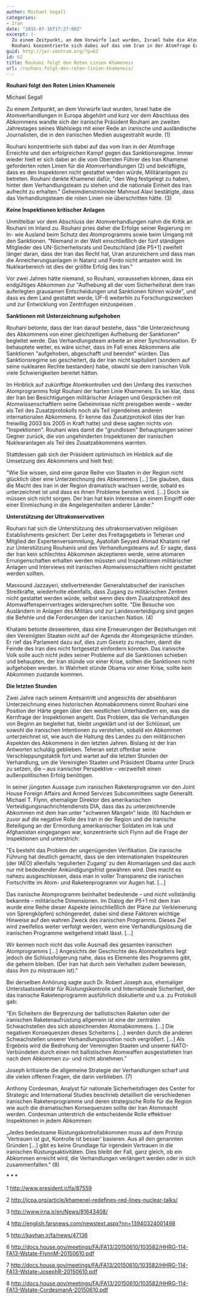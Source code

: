 ```yaml
---
author: Michael Segall
categories:
- Iran
date: "2015-07-16T17:27:00Z"
excerpt: |-
  Zu einem Zeitpunkt, an dem Vorwürfe laut wurden, Israel habe die Atomverhandlungen in Europa abgehört und kurz vor dem Abschluss des Abkommens wandte sich der iranische Präsident Rouhani am zweiten Jahrestages seines Wahlsiegs mit einer Rede an iranische und ausländische Journalisten, die in den iranischen Medien ausgestrahlt wurde.
  Rouhani konzentrierte sich dabei auf das vom Iran in der Atomfrage Erreichte und den erfolgreichen Kampf gegen das Sanktionsregime. Immer wieder hielt er sich dabei an die vom Obersten Führer des Iran Khamenei geforderten roten Linien für die Atomverhandlungen und bekräftigte, dass es den Inspektoren nicht gestattet werden würde, Militäranlagen zu betreten. Rouhani dankte Khamenei dafür, &quot;den Weg festgelegt zu haben, hinter dem Verhandlungsteam zu stehen und die nationale Einheit des Iran aufrecht zu erhalten.&quot; Geheimdienstminister Mahmud Alavi bestätigte, dass das Verhandlungsteam die roten Linien nie überschritten hätte.
guid: http://jer-zentrum.org/?p=62
id: 62
title: Rouhani folgt den Roten Linien Khameneis
url: /rouhani-folgt-den-roten-linien-khameneis/
---
```


  
**Rouhani folgt den Roten Linien Khameneis**

Michael Segall

  
Zu einem Zeitpunkt, an dem Vorwürfe laut wurden, Israel habe die Atomverhandlungen in Europa abgehört und kurz vor dem Abschluss des Abkommens wandte sich der iranische Präsident Rouhani am zweiten Jahrestages seines Wahlsiegs mit einer Rede an iranische und ausländische Journalisten, die in den iranischen Medien ausgestrahlt wurde. (1)

Rouhani konzentrierte sich dabei auf das vom Iran in der Atomfrage Erreichte und den erfolgreichen Kampf gegen das Sanktionsregime. Immer wieder hielt er sich dabei an die vom Obersten Führer des Iran Khamenei geforderten roten Linien für die Atomverhandlungen (2) und bekräftigte, dass es den Inspektoren nicht gestattet werden würde, Militäranlagen zu betreten. Rouhani dankte Khamenei dafür, "den Weg festgelegt zu haben, hinter dem Verhandlungsteam zu stehen und die nationale Einheit des Iran aufrecht zu erhalten." Geheimdienstminister Mahmud Alavi bestätigte, dass das Verhandlungsteam die roten Linien nie überschritten hätte. (3)

**Keine Inspektionen kritischer Anlagen**

Unmittelbar vor dem Abschluss der Atomverhandlungen nahm die Kritik an Rouhani im Inland zu. Rouhani pries daher die Erfolge seiner Regierung im In- wie Ausland beim Schutz des Atomprogramms sowie beim Umgang mit den Sanktionen. "Niemand in der Welt einschließlich der fünf ständigen Mitglieder des UN-Sicherheitsrats und Deutschland \[die P5+1\] zweifelt länger daran, dass der Iran das Recht hat, Uran anzureichern und dass man die Anreicherungsanlagen in Natanz und Fordo nicht antasten wird. Im Nuklearbereich ist dies der größte Erfolg des Iran."

Vor zwei Jahren hätte niemand, so Rouhani, voraussehen können, dass ein endgültiges Abkommen zur "Aufhebung all der vom Sicherheitsrat dem Iran auferlegten grausamen Entscheidungen und Sanktionen führen würde", und dass es dem Land gestattet werde, UF-6 weiterhin zu Forschungszwecken und zur Entwicklung von Zentrifugen einzuspeisen .

**Sanktionen mit Unterzeichnung aufgehoben**

Rouhani betonte, dass der Iran darauf bestehe, dass "die Unterzeichnung des Abkommens von einer gleichzeitigen Aufhebung der Sanktionen" begleitet werde. Das Verhandlungsteam arbeite an einer Synchronisation. Er behauptete weiter, es wäre sicher, dass im Fall eines Abkommens alle Sanktionen "aufgehoben, abgeschafft und beendet" würden. Das Sanktionsregime sei gescheitert, da der Iran nicht kapituliert (sondern auf seine nuklearen Rechte bestanden) habe, obwohl sie dem iranischen Volk viele Schwierigkeiten bereitet hätten.

Im Hinblick auf zukünftige Atomkontrollen und den Umfang des iranischen Atomprogramms folgt Rouhani der harten Linie Khameneis. Es sei klar, dass der Iran bei Besichtigungen militärischer Anlagen und Gesprächen mit Atomwissenschaftlern seine Geheimnisse nicht preisgeben werde – weder als Teil des Zusatzprotokolls noch als Teil irgendeines anderen internationalen Abkommens. Er kenne das Zusatzprotokoll (das der Iran freiwillig 2003 bis 2005 in Kraft hatte) und diese sagten nichts von "Inspektionen". Rouhani wies damit die "grundlosen" Behauptungen seiner Gegner zurück, die von ungehinderten Inspektionen der iranischen Nuklearanlagen als Teil des Zusatzabkommens warnten.

Stattdessen gab sich der Präsident optimistisch im Hinblick auf die Umsetzung des Abkommens und hielt fest:

"Wie Sie wissen, sind eine ganze Reihe von Staaten in der Region nicht glücklich über eine Unterzeichnung des Abkommens \[…\] Sie glauben, dass die Macht des Iran in der Region dramatisch wachsen werde, sobald es unterzeichnet ist und dass es ihnen Probleme bereiten wird. \[…\] Doch sie müssen sich nicht sorgen. Der Iran hat kein Interesse an einem Eingriff oder einer Einmischung in die Angelegenheiten anderer Länder."

**Unterstützung der Ultrakonservativen**

Rouhani hat sich die Unterstützung des ultrakonservativen religiösen Establishments gesichert. Der Leiter des Freitagsgebets in Teheran und Mitglied der Expertenversammlung, Ayatollah Seyyed Ahmad Khatami rief zur Unterstützung Rouhanis und des Verhandlungsteams auf. Er sagte, dass der Iran kein schlechtes Abkommen akzeptieren werde, seine atomaren Errungenschaften erhalten werden müssten und Inspektionen militärischer Anlagen und Interviews mit iranischen Atomwissenschaftlern nicht gestattet werden sollten.

Massound Jazzayeri, stellvertretender Generalstabschef der iranischen Streitkräfte, wiederholte ebenfalls, dass Zugang zu militärischen Zentren nicht gestattet werden würde, selbst wenn dies dem Zusatzsprotokoll des Atomwaffensperrvertrages widersprechen sollte. "Die Besuche von Ausländern in Anlagen des Militärs und zur Landesverteidigung sind gegen die Befehle und die Forderungen der iranischen Nation. (4)

Khatami betonte desweiteren, dass eine Erneuerungen der Beziehungen mit den Vereinigten Staaten nicht auf der Agenda der Atomgespräche stünden. Er rief das Parlament dazu auf, dies zum Gesetz zu machen, damit die Feinde des Iran dies nicht fortgesetzt einfordern könnten. Das iranische Volk solle auch nicht jedes seiner Probleme auf die Sanktionen schieben und behaupten, der Iran stünde vor einer Krise, sollten die Sanktionen nicht aufgehoben werden. In Wahrheit stünde Obama vor einer Krise, sollte kein Abkommen zustande kommen.

**Die letzten Stunden**

Zwei Jahre nach seinem Amtsantritt und angesichts der absehbaren Unterzeichnung eines historischen Atomabkommens nimmt Rouhani eine Position der Härte gegen über den westlichen Unterhändlern ein, was die Kernfrage der Inspektionen angeht. Das Problem, das die Verhandlungen von Beginn an begleitet hat, bleibt ungeklärt und ist der Schlüssel, um sowohl die iranischen Intentionen zu verstehen, sobald ein Abkommen unterzeichnet ist, wie auch die Haltung des Landes zu den militärischen Aspekten des Abkommens in den letzten Jahren. Bislang ist der Iran Antworten schuldig geblieben. Teheran setzt offenbar seine Verschleppungstaktik fort und wartet auf die letzten Stunden der Verhandlung, um die Vereinigten Staaten und Präsident Obama unter Druck zu setzen, die – aus iranischer Perspektive – verzweifelt einen außenpolitischen Erfolg benötigen.

In seiner jüngsten Aussage zum iranischen Raketenprogramm vor den Joint House Foreign Affairs and Armed Services Subcommittees sagte Generallt. Michael T. Flynn, ehemaliger Direktor des amerikanischen Verteidigungsnachrichtendiensts DIA, dass das zu unterzeichnende Abkommen mit dem Iran unter "schweren Mängeln" leide. (6) Nachdem er zuvor auf die negative Rolle des Iran in der Region und die iranische Beteiligung an der Ermordung amerikanischer Soldaten im Irak und Afghanistan eingegangen war, konzentrierte sich Flynn auf die Frage der Inspektionen und unterstrich:

"Es besteht das Problem der ungenügenden Verifikation. Die iranische Führung hat deutlich gemacht, dass sie den internationalen Inspekteuren (der IAEO) allenfalls ‘regulierten Zugang’ zu den Atomanlagen und das auch nur mit bedeutender Ankündigungsfrist gewähren wird. Dies macht es nahezu ausgeschlossen, dass man in voller Transparenz die iranischen Fortschritte im Atom- und Raketenprogramm vor Augen hat. \[…\]

Das iranische Atomprogramm beinhaltet bedeutende – und nicht vollständig bekannte – militärische Dimensionen. Im Dialog der P5+1 mit dem Iran wurde eine Reihe dieser Aspekte (einschließlich der Pläne zur Verkleinerung von Sprengköpfen) schöngeredet, dabei sind diese Faktoren wichtige Hinweise auf den wahren Zweck des iranischen Programms. Dieses Ziel wird zweifellos weiter verfolgt werden, wenn eine Verhandlungslösung die iranischen Programme weitgehend intakt lässt. \[…\]

Wir kennen noch nicht das volle Ausmaß des gesamten iranischen Atomprogramms \[…\] Angesichts der Geschichte des Atomzeitalters liegt jedoch die Schlussfolgerung nahe, dass es Elemente des Programms gibt, die geheim bleiben. (Der Iran hat durch sein Verhalten zudem bewiesen, dass ihm zu misstrauen ist)."

Bei derselben Anhörung sagte auch Dr. Robert Joseph aus, ehemaliger Unterstaatssekretär für Rüstungskontrolle und Internationale Sicherheit, der das iranische Raketenprogramm ausführlich diskutierte und u.a. zu Protokoll gab:

"Ein Scheitern der Begrenzung der ballistischen Raketen oder der iranischen Raketenaufrüstung allgemein ist eine der zentralen Schwachstellen des sich abzeichnenden Atomabkommens. \[…\] Die negativen Konsequenzen dieses Scheiterns \[…\] werden durch die anderen Schwachstellen unserer Verhandlungsposition noch vergrößert. \[…\] Als Ergebnis wird die Bedrohung der Vereinigten Staaten und unserer NATO-Verbündeten durch einen mit ballistischen Atomwaffen ausgestatteten Iran nach dem Abkommen zu- und nicht abnehmen."

Joseph kritisierte die allgemeine Strategie der Verhandlungen scharf und die vielen offenen Fragen, die darin verblieben. (7)

Anthony Cordesman, Analyst für nationale Sicherheitsfragen des Center for Strategic and International Studies beschrieb detailliert die verschiedenen iranischen Raketenprogramme und deren strategische Rolle für die Region wie auch die dramatischen Konsequenzen sollte der Iran Atommacht werden. Cordesman unterstrich die entscheidende Rolle effektiver Inspektionen in jedem Abkommen:

„Jedes bedeutsame Rüstungskontrollabkommen muss auf dem Prinzip ‘Vertrauen ist gut, Kontrolle ist besser’ basieren. Aus all den genannten Gründen \[…\] gibt es keine Grundlage für irgendein Vertrauen in die iranischen Rüstungsaktivitäten. Dies bleibt der Fall, ganz gleich, ob ein Abkommen erreicht wird, die Verhandlungen verlängert werden oder in sich zusammenfallen." (8)



**\* \* \***



1 http://www.president.ir/fa/87559

2 http://jcpa.org/article/khamenei-redefines-red-lines-nuclear-talks/

3 http://www.irna.ir/en/News/81643408/

4 http://english.farsnews.com/newstext.aspx?nn=13940324001498

5 http://kayhan.ir/fa/news/47136

6 http://docs.house.gov/meetings/FA/FA13/20150610/103582/HHRG-114-FA13-Wstate-FlynnM-20150610.pdf

7 http://docs.house.gov/meetings/FA/FA13/20150610/103582/HHRG-114-FA13-Wstate-JosephR-20150610.pdf

8 http://docs.house.gov/meetings/FA/FA13/20150610/103582/HHRG-114-FA13-Wstate-CordesmanA-20150610.pdf
